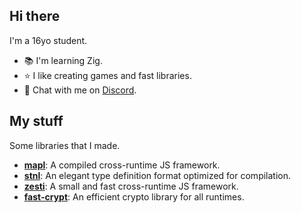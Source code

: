 ## Hi there
I'm a 16yo student. 
- 📚 I'm learning Zig.
- ⭐️ I like creating games and fast libraries.
- 💬 Chat with me on [Discord](//discordapp.com/users/861500656682401822).

## My stuff
Some libraries that I made.
- [**mapl**](https://github.com/mapljs/app): A compiled cross-runtime JS framework.
- [**stnl**](https://github.com/re-utils/stnl): An elegant type definition format optimized for compilation.
- [**zesti**](https://github.com/re-utils/zesti): A small and fast cross-runtime JS framework.
- [**fast-crypt**](https://github.com/re-utils/fast-crypt): An efficient crypto library for all runtimes. 
